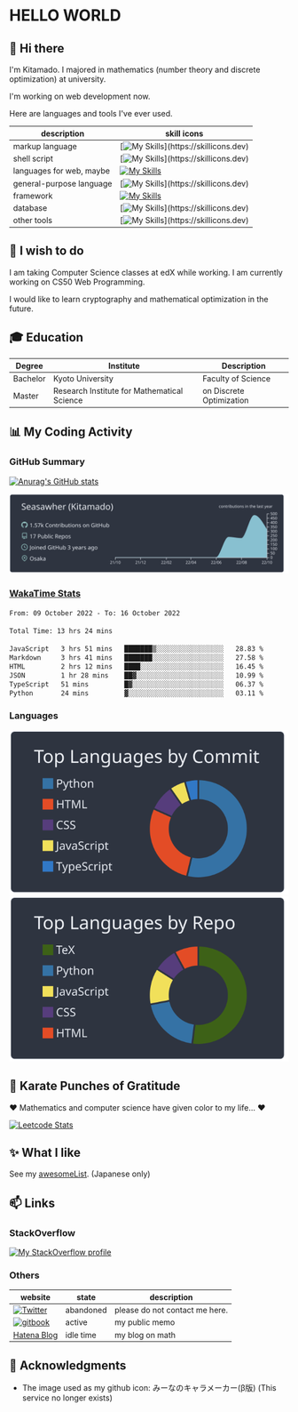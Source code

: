# HELLO WORLD

## 👋 Hi there

I'm Kitamado. I majored in mathematics (number theory and discrete optimization) at university.

I'm working on web development now.

Here are languages and tools I've ever used.

| description              | skill icons                                                                                            |
| ------------------------ | ------------------------------------------------------------------------------------------------------ |
| markup language          | [![My Skills](https://skillicons.dev/icons?i=latex,md,,)](https://skillicons.dev)                      |
| shell script             | [![My Skills](https://skillicons.dev/icons?i=bash,powershell,,)](https://skillicons.dev)               |
| languages for web, maybe | [![My Skills](https://skillicons.dev/icons?i=php,html,css,js)](https://skillicons.dev)                 |
| general-purpose language | [![My Skills](https://skillicons.dev/icons?i=python,typescript,,)](https://skillicons.dev)             |
| framework                | [![My Skills](https://skillicons.dev/icons?i=bootstrap,jquery,django,laravel)](https://skillicons.dev) |
| database                 | [![My Skills](https://skillicons.dev/icons?i=mysql,sqlite,,)](https://skillicons.dev)                  |
| other tools              | [![My Skills](https://skillicons.dev/icons?i=git,docker,vscode,)](https://skillicons.dev)              |

## 🌱 I wish to do

I am taking Computer Science classes at edX while working. I am currently working on CS50 Web Programming.

I would like to learn cryptography and mathematical optimization in the future.

## 🎓 Education

| Degree   | Institute                                   | Description              |
| -------- | ------------------------------------------- | ------------------------ |
| Bachelor | Kyoto University                            | Faculty of Science       |
| Master   | Research Institute for Mathematical Science | on Discrete Optimization |

## :bar_chart: My Coding Activity

### GitHub Summary

[![Anurag's GitHub stats](https://github-readme-stats.vercel.app/api?username=Seasawher&count_private=true&theme=nord&show_icons=true)](https://github.com/anuraghazra/github-readme-stats)

[![Profile Details](https://raw.githubusercontent.com/Seasawher/Seasawher/main/profile-summary-card-output/nord_dark/0-profile-details.svg)](https://github.com/vn7n24fzkq/github-profile-summary-cards)

### [WakaTime Stats](https://github.com/marketplace/actions/waka-readme)

<!--START_SECTION:waka-->

```text
From: 09 October 2022 - To: 16 October 2022

Total Time: 13 hrs 24 mins

JavaScript   3 hrs 51 mins   ███████▒░░░░░░░░░░░░░░░░░   28.83 %
Markdown     3 hrs 41 mins   ███████░░░░░░░░░░░░░░░░░░   27.58 %
HTML         2 hrs 12 mins   ████░░░░░░░░░░░░░░░░░░░░░   16.45 %
JSON         1 hr 28 mins    ██▓░░░░░░░░░░░░░░░░░░░░░░   10.99 %
TypeScript   51 mins         █▓░░░░░░░░░░░░░░░░░░░░░░░   06.37 %
Python       24 mins         ▓░░░░░░░░░░░░░░░░░░░░░░░░   03.11 %
```

<!--END_SECTION:waka-->

### Languages

[![profile summary card, most commit language](profile-summary-card-output/nord_dark/2-most-commit-language.svg)](https://github.com/vn7n24fzkq/github-profile-summary-cards) [![profile summary card, repos per language](profile-summary-card-output/nord_dark/1-repos-per-language.svg)](https://github.com/vn7n24fzkq/github-profile-summary-cards)

## :punch: Karate Punches of Gratitude

❤️ Mathematics and computer science have given color to my life... ❤️

[![Leetcode Stats](https://leetcard.jacoblin.cool/Seasawher?ext=activity&theme=nord)](https://leetcode.com/Seasawher/)

## :sparkles: What I like

See my [awesomeList](./awesomeList.md). (Japanese only)

## 📫 Links

### StackOverflow

[![My StackOverflow profile](https://stackoverflow-readme-profile.johannchopin.fr/profile/19453583?theme=monokai)](https://stackoverflow.com/users/19453583/kitamado?tab=profile)

### Others

| website                                                                                                                                          | state     | description                    |
| ------------------------------------------------------------------------------------------------------------------------------------------------ | --------- | ------------------------------ |
| [![Twitter](https://img.shields.io/badge/Twitter-%231DA1F2.svg?style=for-the-badge&logo=Twitter&logoColor=white)](https://twitter.com/seasawher) | abandoned | please do not contact me here. |
| [![gitbook](https://img.shields.io/badge/gitbook--gray.svg?style=for-the-badge&logo=gitbook)](https://kitamado.gitbook.io/diary/)                | active    | my public memo                 |
| [Hatena Blog](https://seasawher.hatenablog.com/)                                                                                                 | idle time | my blog on math                |

## :bow: Acknowledgments

* The image used as my github icon: みーなのキャラメーカー(β版) (This service no longer exists)
